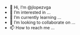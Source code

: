 - 👋 Hi, I’m @jlopezvga
- 👀 I’m interested in ...
- 🌱 I’m currently learning ...
- 💞️ I’m looking to collaborate on ...
- 📫 How to reach me ...

<!---
jlopezvga/jlopezvga is a ✨ special ✨ repository because its `README.md` (this file) appears on your GitHub profile.
You can click the Preview link to take a look at your changes.
--->
